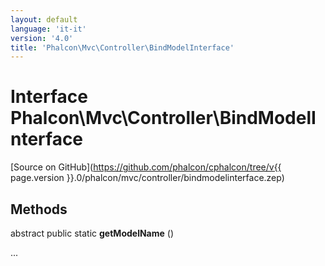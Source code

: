 ```yaml
---
layout: default
language: 'it-it'
version: '4.0'
title: 'Phalcon\Mvc\Controller\BindModelInterface'
---
```

# Interface **Phalcon\Mvc\Controller\BindModelInterface**

[Source on GitHub](https://github.com/phalcon/cphalcon/tree/v{{ page.version }}.0/phalcon/mvc/controller/bindmodelinterface.zep)

## Methods

abstract public static **getModelName** ()

...